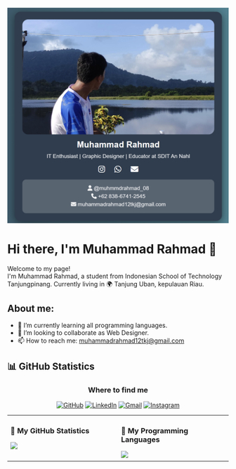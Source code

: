 ![My Banner](https://github.com/muhammadrahmad/muhammadrahmad/raw/main/profile.png)

# Hi there, I'm Muhammad Rahmad 👋

Welcome to my page!  
I'm Muhammad Rahmad, a student from Indonesian School of Technology Tanjungpinang. Currently living in 🌍 Tanjung Uban, kepulauan Riau.  

## About me:
- 🌱 I’m currently learning all programming languages.
- 👥 I’m looking to collaborate as Web Designer.
- 📫 How to reach me: muhammadrahmad12tkj@gmail.com

## 📊 GitHub Statistics  

<div align="center">
  <table>
    <tr>
      <td valign="top" width="50%">
        <h3>🔹 My GitHub Statistics</h3>
        <img src="https://github-readme-stats.vercel.app/api?username=your-github-username&show_icons=true&theme=blue" />
      </td>
      <td valign="top" width="50%">
        <h3>🎨 My Programming Languages</h3>
        <img src="https://github-readme-stats.vercel.app/api/top-langs/?username=your-github-username&layout=compact&theme=blue" />
      </td>
</div>

### Where to find me

[![GitHub](https://img.shields.io/badge/GitHub-000?style=for-the-badge&logo=github&logoColor=white)](https://github.com/muhammadrahmad)
[![LinkedIn](https://img.shields.io/badge/LinkedIn-0A66C2?style=for-the-badge&logo=linkedin&logoColor=white)](https://www.linkedin.com/in/muhammad-rahmad-753a65270)
[![Gmail](https://img.shields.io/badge/Gmail-D14836?style=for-the-badge&logo=gmail&logoColor=white)](mailto:muhammadrahmad12tkj@gmail.com)
[![Instagram](https://img.shields.io/badge/Instagram-E4405F?style=for-the-badge&logo=instagram&logoColor=white)](https://www.instagram.com/muhmmdrahmad_08)

